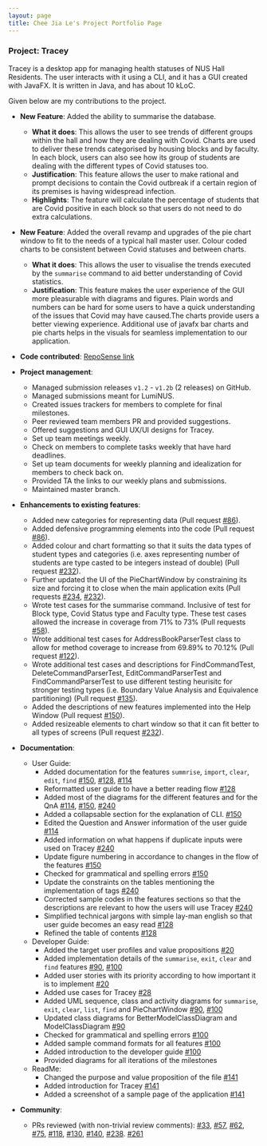 ```yaml
---
layout: page
title: Chee Jia Le's Project Portfolio Page
---
```


### Project: Tracey

Tracey is a desktop app for managing health statuses of NUS Hall Residents. The user interacts with it using a CLI, and it has a GUI created with JavaFX. It is written in Java, and has about 10 kLoC.

Given below are my contributions to the project.

* **New Feature**: Added the ability to summarise the database.
  * **What it does**: This allows the user to see trends of different groups within the hall and how they are dealing with Covid. Charts are used to deliver these trends categorised by housing blocks and by faculty. In each block, users can also see how its group of students are dealing with the different types of Covid statuses too.
  * **Justification**: This feature allows the user to make rational and prompt decisions to contain the Covid outbreak if a certain region of its premises is having widespread infection.
  * **Highlights**: The feature will calculate the percentage of students that are Covid positive in each block so that users do not need to do extra calculations.

* **New Feature**: Added the overall revamp and upgrades of the pie chart window to fit to the needs of a typical hall master user. Colour coded charts to be consistent between Covid statuses and between charts.
  * **What it does**: This allows the user to visualise the trends executed by the `summarise` command to aid better understanding of Covid statistics.
  * **Justification**: This feature makes the user experience of the GUI more pleasurable with diagrams and figures. Plain words and numbers can be hard for some users to have a quick understanding of the issues that Covid may have caused.The charts provide users a better viewing experience. Additional use of javafx bar charts and pie charts helps in the visuals for seamless implementation to our application.

* **Code contributed**: [RepoSense link](https://nus-cs2103-ay2122s2.github.io/tp-dashboard/?search=jiale-c&sort=groupTitle&sortWithin=title&timeframe=commit&mergegroup=&groupSelect=groupByRepos&breakdown=true&checkedFileTypes=docs~functional-code~test-code~other&since=2022-02-18&tabOpen=true&tabType=authorship&zFR=false&tabAuthor=jiale-c&tabRepo=AY2122S2-CS2103T-T12-3%2Ftp%5Bmaster%5D&authorshipIsMergeGroup=false&authorshipFileTypes=docs~functional-code~test-code&authorshipIsBinaryFileTypeChecked=false)

* **Project management**:
  * Managed submission releases `v1.2` - `v1.2b` (2 releases) on GitHub.
  * Managed submissions meant for LumiNUS.
  * Created issues trackers for members to complete for final milestones.
  * Peer reviewed team members PR and provided suggestions.
  * Offered suggestions and GUI UX/UI designs for Tracey.
  * Set up team meetings weekly.
  * Check on members to complete tasks weekly that have hard deadlines.
  * Set up team documents for weekly planning and idealization for members to check back on.
  * Provided TA the links to our weekly plans and submissions.
  * Maintained master branch.

* **Enhancements to existing features**:
  * Added new categories for representing data (Pull request [\#86](https://github.com/AY2122S2-CS2103T-T12-3/tp/pull/86)).
  * Added defensive programming elements into the code (Pull request [\#86](https://github.com/AY2122S2-CS2103T-T12-3/tp/pull/86)).
  * Added colour and chart formatting so that it suits the data types of student types and categories (i.e. axes representing number of students are type casted to be integers instead of double) (Pull request [\#232](https://github.com/AY2122S2-CS2103T-T12-3/tp/pull/232)).
  * Further updated the UI of the PieChartWindow by constraining its size and forcing it to close when the main application exits (Pull requests [\#234](https://github.com/AY2122S2-CS2103T-T12-3/tp/pull/234), [\#232](https://github.com/AY2122S2-CS2103T-T12-3/tp/pull/232)).
  * Wrote test cases for the summarise command. Inclusive of test for Block type, Covid Status type and Faculty type. These test cases allowed the increase in coverage from 71% to 73% (Pull requests [\#58](https://github.com/AY2122S2-CS2103T-T12-3/tp/pull/58)).
  * Wrote additional test cases for AddressBookParserTest class to allow for method coverage to increase from 69.89% to 70.12% (Pull request [\#122](https://github.com/AY2122S2-CS2103T-T12-3/tp/pull/122)).
  * Wrote additional test cases and descriptions for FindCommandTest, DeleteCommandParserTest, EditCommandParserTest and FindCommandParserTest to use different testing heurisitc for stronger testing types (i.e. Boundary Value Analysis and Equivalence partitioning) (Pull request [\#135](https://github.com/AY2122S2-CS2103T-T12-3/tp/pull/135)).
  * Added the descriptions of new features implemented into the Help Window (Pull request [\#150](https://github.com/AY2122S2-CS2103T-T12-3/tp/pull/150)).
  * Added resizeable elements to chart window so that it can fit better to all types of screens (Pull request [\#232](https://github.com/AY2122S2-CS2103T-T12-3/tp/pull/232)).

* **Documentation**:
  * User Guide:
    * Added documentation for the features `summrise`, `import`, `clear`, `edit`, `find` [\#150](https://github.com/AY2122S2-CS2103T-T12-3/tp/pull/150), [\#128](https://github.com/AY2122S2-CS2103T-T12-3/tp/pull/128), [\#114](https://github.com/AY2122S2-CS2103T-T12-3/tp/pull/114)
    * Reformatted user guide to have a better reading flow [\#128](https://github.com/AY2122S2-CS2103T-T12-3/tp/pull/128)
    * Added most of the diagrams for the different features and for the QnA [\#114](https://github.com/AY2122S2-CS2103T-T12-3/tp/pull/114), [\#150](https://github.com/AY2122S2-CS2103T-T12-3/tp/pull/150), [\#240](https://github.com/AY2122S2-CS2103T-T12-3/tp/pull/240)
    * Added a collapsable section for the explanation of CLI. [\#150](https://github.com/AY2122S2-CS2103T-T12-3/tp/pull/150)
    * Edited the Question and Answer information of the user guide [\#114](https://github.com/AY2122S2-CS2103T-T12-3/tp/pull/114)
    * Added information on what happens if duplicate inputs were used on Tracey [\#240](https://github.com/AY2122S2-CS2103T-T12-3/tp/pull/240)
    * Update figure numbering in accordance to changes in the flow of the features [\#150](https://github.com/AY2122S2-CS2103T-T12-3/tp/pull/150)
    * Checked for grammatical and spelling errors [\#150](https://github.com/AY2122S2-CS2103T-T12-3/tp/pull/150)
    * Update the constraints on the tables mentioning the implementation of tags [\#240](https://github.com/AY2122S2-CS2103T-T12-3/tp/pull/240)
    * Corrected sample codes in the features sections so that the descriptions are relevant to how the users will use Tracey [\#240](https://github.com/AY2122S2-CS2103T-T12-3/tp/pull/240)
    * Simplified technical jargons with simple lay-man english so that user guide becomes an easy read [\#128](https://github.com/AY2122S2-CS2103T-T12-3/tp/pull/128)
    * Refined the table of contents [\#128](https://github.com/AY2122S2-CS2103T-T12-3/tp/pull/128)
  * Developer Guide:
    * Added the target user profiles and value propositions [\#20](https://github.com/AY2122S2-CS2103T-T12-3/tp/pull/20)
    * Added implementation details of the `summarise`, `exit`, `clear` and `find` features [\#90](https://github.com/AY2122S2-CS2103T-T12-3/tp/pull/90), [\#100](https://github.com/AY2122S2-CS2103T-T12-3/tp/pull/100)
    * Added user stories with its priority according to how important it is to implement [\#20](https://github.com/AY2122S2-CS2103T-T12-3/tp/pull/20)
    * Added use cases for Tracey [\#28](https://github.com/AY2122S2-CS2103T-T12-3/tp/pull/28)
    * Added UML sequence, class and activity diagrams for `summarise`, `exit`, `clear`, `list`, `find` and PieChartWindow [\#90](https://github.com/AY2122S2-CS2103T-T12-3/tp/pull/90), [\#100](https://github.com/AY2122S2-CS2103T-T12-3/tp/pull/100)
    * Updated class diagrams for BetterModelClassDiagram and ModelClassDiagram [\#90](https://github.com/AY2122S2-CS2103T-T12-3/tp/pull/90)
    * Checked for grammatical and spelling errors [\#100](https://github.com/AY2122S2-CS2103T-T12-3/tp/pull/100)
    * Added sample command formats for all features [\#100](https://github.com/AY2122S2-CS2103T-T12-3/tp/pull/100)
    * Added introduction to the developer guide [\#100](https://github.com/AY2122S2-CS2103T-T12-3/tp/pull/100)
    * Provided diagrams for all iterations of the milestones
  * ReadMe:
    * Changed the purpose and value proposition of the file [\#141](https://github.com/AY2122S2-CS2103T-T12-3/tp/pull/141)
    * Added introduction for Tracey [\#141](https://github.com/AY2122S2-CS2103T-T12-3/tp/pull/141)
    * Added a screenshot of a sample page of the application [\#141](https://github.com/AY2122S2-CS2103T-T12-3/tp/pull/141)

* **Community**:
    * PRs reviewed (with non-trivial review comments): [\#33](https://github.com/AY2122S2-CS2103T-T12-3/tp/pull/33), [\#57](https://github.com/AY2122S2-CS2103T-T12-3/tp/pull/57), [\#62](https://github.com/AY2122S2-CS2103T-T12-3/tp/pull/62), [\#75](https://github.com/AY2122S2-CS2103T-T12-3/tp/pull/75), [\#118](https://github.com/AY2122S2-CS2103T-T12-3/tp/pull/118), [\#130](https://github.com/AY2122S2-CS2103T-T12-3/tp/pull/130), [\#140](https://github.com/AY2122S2-CS2103T-T12-3/tp/pull/140), [\#238](https://github.com/AY2122S2-CS2103T-T12-3/tp/pull/238). [\#261](https://github.com/AY2122S2-CS2103T-T12-3/tp/pull/261)
